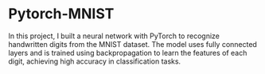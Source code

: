# Pytorch-MNIST
In this project, I built a neural network with PyTorch to recognize handwritten digits from the MNIST dataset. The model uses fully connected layers and is trained using backpropagation to learn the features of each digit, achieving high accuracy in classification tasks.
